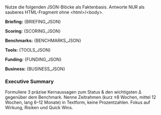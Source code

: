 <!-- Basis-Kontext -->
<p>Nutze die folgenden JSON-Blöcke als Faktenbasis. Antworte NUR als sauberes HTML-Fragment ohne &lt;html&gt;/&lt;body&gt;.</p>
<p><b>Briefing:</b> {BRIEFING_JSON}</p>
<p><b>Scoring:</b> {SCORING_JSON}</p>
<p><b>Benchmarks:</b> {BENCHMARKS_JSON}</p>
<p><b>Tools:</b> {TOOLS_JSON}</p>
<p><b>Funding:</b> {FUNDING_JSON}</p>
<p><b>Business:</b> {BUSINESS_JSON}</p>
<h3>Executive Summary</h3><p>Formuliere 3 präzise Kernaussagen zum Status & den wichtigsten Δ gegenüber dem Benchmark. Nenne Zeitrahmen (kurz ≤8 Wochen, mittel 12 Wochen, lang 6–12 Monate) in Textform, keine Prozentzahlen. Fokus auf Wirkung, Risiken und Quick Wins.</p>